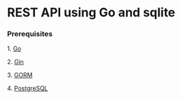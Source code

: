 <h1>REST API using Go and sqlite</h1>

<h3>Prerequisites</h3>
<p>1. <a href="https://golang.org">Go</a></p>
<p>2. <a href="https://godoc.org/github.com/gin-gonic/gin">Gin</a></p>
<p>3. <a href="http://gorm.io">GORM</a></p>
<p>4. <a href="https://www.postgresql.org">PostgreSQL</a></p>
